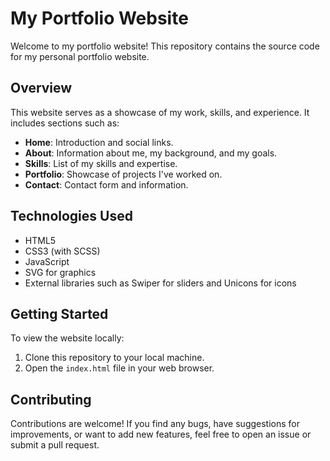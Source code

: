 # My Portfolio Website

Welcome to my portfolio website! This repository contains the source code for my personal portfolio website.

## Overview

This website serves as a showcase of my work, skills, and experience. It includes sections such as:

- **Home**: Introduction and social links.
- **About**: Information about me, my background, and my goals.
- **Skills**: List of my skills and expertise.
- **Portfolio**: Showcase of projects I've worked on.
- **Contact**: Contact form and information.

## Technologies Used

- HTML5
- CSS3 (with SCSS)
- JavaScript
- SVG for graphics
- External libraries such as Swiper for sliders and Unicons for icons

## Getting Started

To view the website locally:

1. Clone this repository to your local machine.
2. Open the `index.html` file in your web browser.

## Contributing

Contributions are welcome! If you find any bugs, have suggestions for improvements, or want to add new features, feel free to open an issue or submit a pull request.
